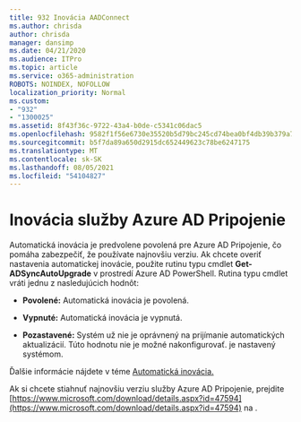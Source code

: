 ```yaml
---
title: 932 Inovácia AADConnect
ms.author: chrisda
author: chrisda
manager: dansimp
ms.date: 04/21/2020
ms.audience: ITPro
ms.topic: article
ms.service: o365-administration
ROBOTS: NOINDEX, NOFOLLOW
localization_priority: Normal
ms.custom:
- "932"
- "1300025"
ms.assetid: 8f43f36c-9722-43a4-b0de-c5341c06dac5
ms.openlocfilehash: 9582f1f56e6730e35520b5d79bc245cd74bea0bf4db39b379a7cd133bafc16ee
ms.sourcegitcommit: b5f7da89a650d2915dc652449623c78be6247175
ms.translationtype: MT
ms.contentlocale: sk-SK
ms.lasthandoff: 08/05/2021
ms.locfileid: "54104827"
---
```

# <a name="upgrade-azure-ad-connect"></a>Inovácia služby Azure AD Pripojenie

Automatická inovácia je predvolene povolená pre Azure AD Pripojenie, čo pomáha zabezpečiť, že používate najnovšiu verziu. Ak chcete overiť nastavenia automatickej inovácie, použite rutinu typu cmdlet **Get-ADSyncAutoUpgrade** v prostredí Azure AD PowerShell. Rutina typu cmdlet vráti jednu z nasledujúcich hodnôt:

- **Povolené:** Automatická inovácia je povolená.

- **Vypnuté:** Automatická inovácia je vypnutá.

- **Pozastavené:** Systém už nie je oprávnený na prijímanie automatických aktualizácií. Túto hodnotu nie je možné nakonfigurovať. je nastavený systémom.

Ďalšie informácie nájdete v téme [Automatická inovácia.](https://docs.microsoft.com/azure/active-directory/connect/active-directory-aadconnect-feature-automatic-upgrade)

Ak si chcete stiahnuť najnovšiu verziu služby Azure AD Pripojenie, prejdite [https://www.microsoft.com/download/details.aspx?id=47594](https://www.microsoft.com/download/details.aspx?id=47594) na .
